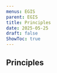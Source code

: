 ```yaml
---
menus: EGIS
parent: EGIS
title: Principles
date: 2025-05-25
draft: false
ShowToc: true
---
```

## Principles